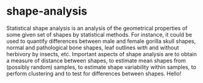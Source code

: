 # shape-analysis
Statistical shape analysis is an analysis of the geometrical properties of some given set of shapes by statistical methods. For instance, it could be used to quantify differences between male and female gorilla skull shapes, normal and pathological bone shapes, leaf outlines with and without herbivory by insects, etc. Important aspects of shape analysis are to obtain a measure of distance between shapes, to estimate mean shapes from (possibly random) samples, to estimate shape variability within samples, to perform clustering and to test for differences between shapes. Hello!
